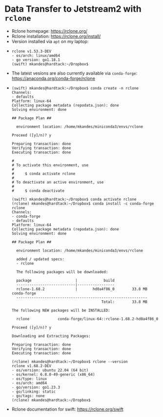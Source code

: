 # Data Transfer to Jetstream2 with `rclone`
- Rclone homepage: https://rclone.org/
- Rclone installation: https://rclone.org/install/
- Version installed via `apt` on my laptop:
- ``` (swift) mkandes@hardtack:~/Dropbox$ rclone --version
  rclone v1.53.3-DEV
  - os/arch: linux/amd64
  - go version: go1.18.1
  (swift) mkandes@hardtack:~/Dropbox$
  ```
- The latest vesions are also currently available via `conda-forge`: https://anaconda.org/conda-forge/rclone
- ```
  (swift) mkandes@hardtack:~/Dropbox$ conda create -n rclone
  Channels:
  - defaults
  Platform: linux-64
  Collecting package metadata (repodata.json): done
  Solving environment: done

  ## Package Plan ##

    environment location: /home/mkandes/miniconda3/envs/rclone

  Proceed ([y]/n)? y

  Preparing transaction: done
  Verifying transaction: done
  Executing transaction: done

  #
  # To activate this environment, use
  #
  #     $ conda activate rclone
  #
  # To deactivate an active environment, use
  #
  #     $ conda deactivate

  (swift) mkandes@hardtack:~/Dropbox$ conda activate rclone
  (rclone) mkandes@hardtack:~/Dropbox$ conda install -c conda-forge rclone
  Channels:
  - conda-forge
  - defaults
  Platform: linux-64
  Collecting package metadata (repodata.json): done
  Solving environment: done

  ## Package Plan ##

    environment location: /home/mkandes/miniconda3/envs/rclone

    added / updated specs:
    - rclone

    The following packages will be downloaded:

    package                    |            build
    ---------------------------|-----------------
    rclone-1.68.2              |       hd0a4f86_0        33.8 MB  conda-forge
    ------------------------------------------------------------
                                           Total:        33.8 MB

  The following NEW packages will be INSTALLED:

    rclone             conda-forge/linux-64::rclone-1.68.2-hd0a4f86_0

  Proceed ([y]/n)? y

  Downloading and Extracting Packages:

  Preparing transaction: done
  Verifying transaction: done
  Executing transaction: done

  (rclone) mkandes@hardtack:~/Dropbox$ rclone --version
  rclone v1.68.2-DEV
  - os/version: ubuntu 22.04 (64 bit)
  - os/kernel: 6.8.0-49-generic (x86_64)
  - os/type: linux
  - os/arch: amd64
  - go/version: go1.23.3
  - go/linking: static
  - go/tags: none
  (rclone) mkandes@hardtack:~/Dropbox$
  ```
- Rclone documentation for swift: https://rclone.org/swift
